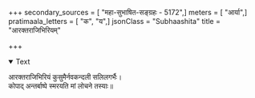 +++
secondary_sources = [ "महा-सुभाषित-सङ्ग्रहः - 5172",]
meters = [ "आर्या",]
pratimaala_letters = [ "क", "य",]
jsonClass = "Subhaashita"
title = "आरक्तराजिभिरियम्"

+++

<details open><summary>Text</summary>

आरक्तराजिभिरियं कुसुमैर्नवकन्दली सलिलगर्भैः।  
कोपाद् अन्तर्बाष्पे स्मरयति मां लोचने तस्याः॥
</details>
